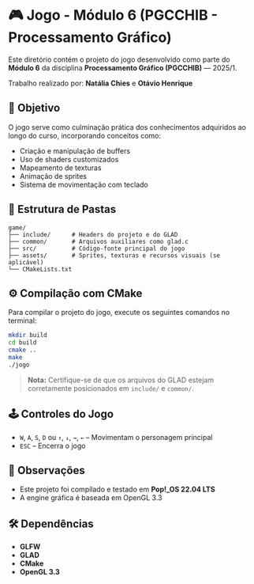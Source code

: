 # 🎮 Jogo - Módulo 6 (PGCCHIB - Processamento Gráfico)

Este diretório contém o projeto do jogo desenvolvido como parte do **Módulo 6** da disciplina **Processamento Gráfico (PGCCHIB)** — 2025/1.

Trabalho realizado por: **Natália Chies** e **Otávio Henrique**

## 🧠 Objetivo

O jogo serve como culminação prática dos conhecimentos adquiridos ao longo do curso, incorporando conceitos como:

- Criação e manipulação de buffers
- Uso de shaders customizados
- Mapeamento de texturas
- Animação de sprites
- Sistema de movimentação com teclado

## 📁 Estrutura de Pastas

```
game/
├── include/      # Headers do projeto e do GLAD
├── common/       # Arquivos auxiliares como glad.c
├── src/          # Código-fonte principal do jogo
├── assets/       # Sprites, texturas e recursos visuais (se aplicável)
└── CMakeLists.txt
```

## ⚙️ Compilação com CMake

Para compilar o projeto do jogo, execute os seguintes comandos no terminal:

```bash
mkdir build
cd build
cmake ..
make
./jogo
```

> **Nota:** Certifique-se de que os arquivos do GLAD estejam corretamente posicionados em `include/` e `common/`.

## 🕹️ Controles do Jogo

- `W`, `A`, `S`, `D` ou `↑`, `↓`, `→`, `←` – Movimentam o personagem principal
- `ESC` – Encerra o jogo

## 📌 Observações

- Este projeto foi compilado e testado em **Pop!_OS 22.04 LTS**
- A engine gráfica é baseada em OpenGL 3.3

## 🛠️ Dependências

- **GLFW**
- **GLAD**
- **CMake**
- **OpenGL 3.3**
